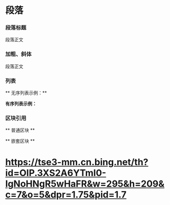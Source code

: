 # 段落

### 段落标题 
段落正文

### 加粗、斜体

段落正文

### 列表

** 无序列表示例：**

**有序列表示例：**

### 区块引用

** 普通区块 **

** 嵌套区块 **

# https://tse3-mm.cn.bing.net/th?id=OIP.3XS2A6YTmI0-IgNoHNgR5wHaFR&w=295&h=209&c=7&o=5&dpr=1.75&pid=1.7
